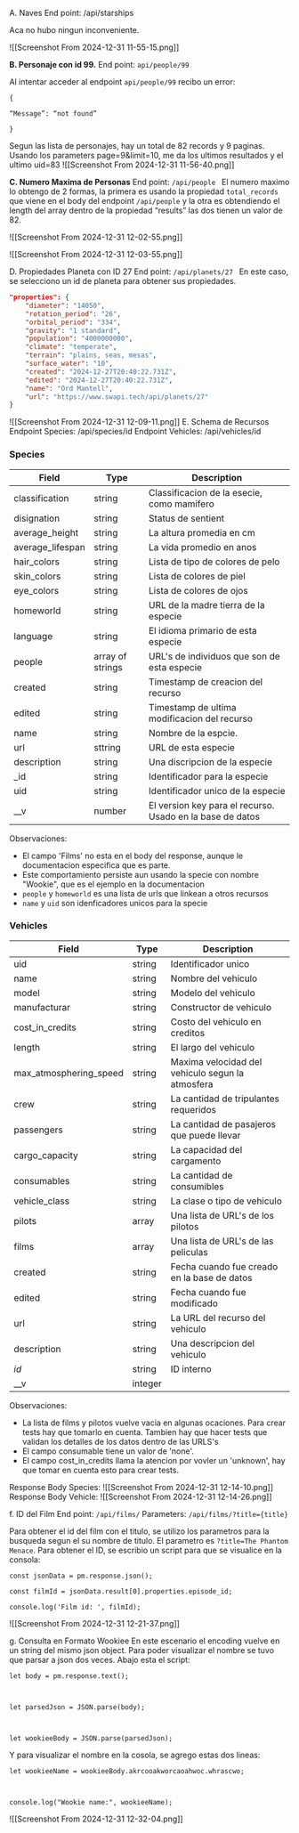 A. Naves 
End point: /api/starships

Aca no hubo ningun inconveniente. 

![[Screenshot From 2024-12-31 11-55-15.png]]

**B. Personaje con id 99.**
End point: `api/people/99`

Al intentar acceder al endpoint `api/people/99` recibo un error: 

```
{

“Message”: “not found”

}
```
Segun las lista de personajes, hay un total de 82 records y 9 paginas. Usando los parameters page=9&limit=10, me da los ultimos resultados y el ultimo uid=83
![[Screenshot From 2024-12-31 11-56-40.png]]


**C. Numero Maxima de Personas**
End point: `/api/people
`
El numero maximo lo obtengo de 2 formas, la primera es usando la propiedad `total_records` que viene en el body del endpoint `/api/people` y la otra es obtendiendo el length del array dentro de la propiedad “results” las dos tienen un valor de 82.

![[Screenshot From 2024-12-31 12-02-55.png]]

![[Screenshot From 2024-12-31 12-03-55.png]]


D. Propiedades Planeta con ID 27
End point: `/api/planets/27
`
En este caso, se selecciono un id de planeta para obtener sus propiedades. 
```json
"properties": {
	"diameter": "14050",
	"rotation_period": "26",
	"orbital_period": "334",
	"gravity": "1 standard",
	"population": "4000000000",
	"climate": "temperate",
	"terrain": "plains, seas, mesas",
	"surface_water": "10",
	"created": "2024-12-27T20:40:22.731Z",
	"edited": "2024-12-27T20:40:22.731Z",
	"name": "Ord Mantell",
	"url": "https://www.swapi.tech/api/planets/27"
}
```
![[Screenshot From 2024-12-31 12-09-11.png]]
E. Schema de Recursos
Endpoint Species: /api/species/id
Endpoint Vehicles: /api/vehicles/id

### Species

| Field            | Type             | Description                                               |
| ---------------- | ---------------- | --------------------------------------------------------- |
| classification   | string           | Classificacion de la esecie, como mamifero                |
| disignation      | string           | Status de sentient                                        |
| average_height   | string           | La altura promedia en cm                                  |
| average_lifespan | string           | La vida promedio en anos                                  |
| hair_colors      | string           | Lista de tipo de colores de pelo                          |
| skin_colors      | string           | Lista de colores de piel                                  |
| eye_colors       | string           | Lista de colores de ojos                                  |
| homeworld        | string           | URL de la madre tierra de la especie                      |
| language         | string           | El idioma primario de esta especie                        |
| people           | array of strings | URL's de individuos que son de esta especie               |
| created          | string           | Timestamp de creacion del recurso                         |
| edited           | string           | Timestamp de ultima modificacion del recurso              |
| name             | string           | Nombre de la espcie.                                      |
| url              | sttring          | URL de esta especie                                       |
| description      | string           | Una discripcion de la especie                             |
| _id              | string           | Identificador  para la especie                            |
| uid              | string           | Identificador unico de la especie                         |
| __v              | number           | El version key para el recurso. Usado en la base de datos |
Observaciones: 
* El campo 'Films' no esta en el body del response, aunque le documentacion especifica que es parte. 
* Este comportamiento persiste aun usando la specie con  nombre "Wookie", que es el ejemplo en la documentacion
* `people` y `homeworld` es una lista de urls que linkean a otros recursos
* `name` y `uid` son idenficadores unicos para la specie

### Vehicles

| Field                  | Type    | Description                                      |
| ---------------------- | ------- | ------------------------------------------------ |
| uid                    | string  | Identificador unico                              |
| name                   | string  | Nombre del vehiculo                              |
| model                  | string  | Modelo del vehiculo                              |
| manufacturar           | string  | Constructor de vehiculo                          |
| cost_in_credits        | string  | Costo del vehiculo en creditos                   |
| length                 | string  | El largo del vehiculo                            |
| max_atmosphering_speed | string  | Maxima velocidad del vehiculo segun la atmosfera |
| crew                   | string  | La cantidad de tripulantes requeridos            |
| passengers             | string  | La cantidad de pasajeros que puede llevar        |
| cargo_capacity         | string  | La capacidad del cargamento                      |
| consumables            | string  | La cantidad de consumibles                       |
| vehicle_class          | string  | La clase o tipo de vehiculo                      |
| pilots                 | array   | Una lista de URL's de los pilotos                |
| films                  | array   | Una lista de URL's de las peliculas              |
| created                | string  | Fecha cuando fue creado en la base de datos      |
| edited                 | string  | Fecha cuando fue modificado                      |
| url                    | string  | La URL del recurso del vehiculo                  |
| description            | string  | Una descripcion del vehiculo                     |
| _id_                   | string  | ID interno                                       |
| __v                    | integer |                                                  |


Observaciones:
* La lista de films y pilotos vuelve vacia en algunas ocaciones. Para crear tests hay que tomarlo en cuenta. Tambien hay que hacer tests que validan los detalles de los datos dentro de las URLS's
* El campo consumable tiene un valor de 'none'. 
* El campo cost_in_credits llama la atencion por vovler un 'unknown', hay que tomar en cuenta esto para crear tests. 

Response Body Species:
![[Screenshot From 2024-12-31 12-14-10.png]]
Response Body Vehicle:
![[Screenshot From 2024-12-31 12-14-26.png]]

f. ID del Film
End point: `/api/films/`
Parameters: `/api/films/?title={title}`

Para obtener el id del film con el titulo, se utilizo los parametros para la busqueda segun el su nombre de titulo. El parametro es `?title=The Phantom Menace`. 
Para obtener el ID, se escribio un script para que se visualice en la consola:
```
const jsonData = pm.response.json();

const filmId = jsonData.result[0].properties.episode_id;

console.log('Film id: ', filmId);
```
![[Screenshot From 2024-12-31 12-21-37.png]]

g. Consulta en Formato Wookiee
En este escenario el encoding vuelve en un string del mismo json object. Para poder visualizar el nombre se tuvo que parsar a json dos veces. Abajo esta el script:
```
let body = pm.response.text();

  

let parsedJson = JSON.parse(body);

  

let wookieeBody = JSON.parse(parsedJson);
```
Y para visualizar el nombre en la cosola, se agrego estas dos lineas:
```
let wookieeName = wookieeBody.akrcooakworcaoahwoc.whrascwo;

  

console.log("Wookie name:", wookieeName);
```
![[Screenshot From 2024-12-31 12-32-04.png]]

